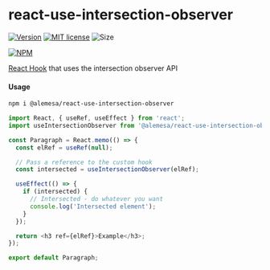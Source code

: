# react-use-intersection-observer

[![Version](https://badge.fury.io/js/%40alemesa%2Freact-use-intersection-observer.svg)](https://badge.fury.io/js/%40alemesa%2Freact-use-intersection-observer)
[![MIT license](http://img.shields.io/badge/license-MIT-brightgreen.svg)](http://opensource.org/licenses/MIT)
![Size](https://img.shields.io/bundlephobia/min/@alemesa/react-use-intersection-observer.svg)

[![NPM](https://nodeico.herokuapp.com/@alemesa/react-use-intersection-observer.svg)](https://npmjs.com/package/@alemesa/react-use-intersection-observer)

[React Hook](https://reactjs.org/docs/hooks-intro.html) that uses the intersection observer API

#### Usage

```bash
npm i @alemesa/react-use-intersection-observer
```

```javascript
import React, { useRef, useEffect } from 'react';
import useIntersectionObserver from '@alemesa/react-use-intersection-observer';

const Paragraph = React.memo(() => {
  const elRef = useRef(null);

  // Pass a reference to the custom hook
  const intersected = useIntersectionObserver(elRef);

  useEffect(() => {
    if (intersected) {
      // Intersected - do whatever you want
      console.log('Intersected element');
    }
  });

  return <h3 ref={elRef}>Example</h3>;
});

export default Paragraph;
```
